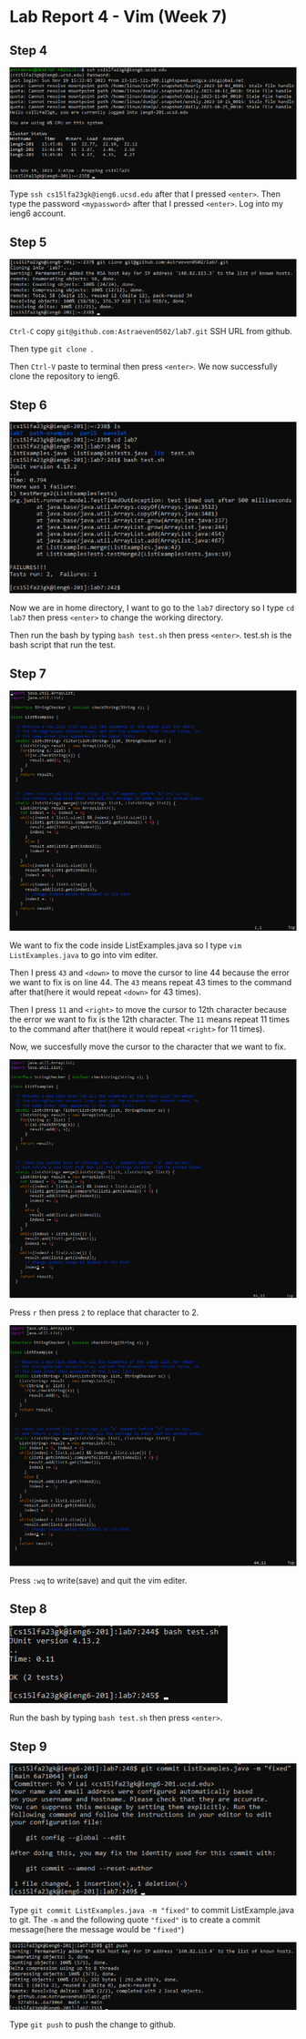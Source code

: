 # Lab Report 4 - Vim (Week 7)

**Step 4**
---

![Image](step4.png)

Type `ssh cs15lfa23gk@ieng6.ucsd.edu` after that I pressed `<enter>`. Then type the password `<mypassword>` after that I pressed `<enter>`. Log into my ieng6 account.


**Step 5**
---

![Image](step5.png)

`Ctrl-C` copy `git@github.com:Astraeven0502/lab7.git` SSH URL from github.

Then type `git clone `.

Then `Ctrl-V` paste to terminal then press `<enter>`. We now successfully clone the repository to ieng6.

**Step 6**
---

![Image](step6.png)

Now we are in home directory, I want to go to the `lab7` directory so I type `cd lab7` then press `<enter>` to change the working directory.

Then run the bash by typing `bash test.sh` then press `<enter>`. test.sh is the bash script that run the test.

**Step 7**
---

![Image](step7-1.png)

We want to fix the code inside ListExamples.java so I type `vim ListExamples.java` to go into vim editer.

Then I press `43` and `<down>` to move the cursor to line 44 because the error we want to fix is on line 44. The `43` means repeat 43 times to the command after that(here it would repeat `<down>` for 43 times).

Then I press `11` and `<right>` to move the cursor to 12th character because the error we want to fix is the 12th character. The `11` means repeat 11 times to the command after that(here it would repeat `<right>` for 11 times).

Now, we succesfully move the cursor to the character that we want to fix.

![Image](step7-2.png)

Press `r` then press `2` to replace that character to 2.

![Image](step7-3.png)

Press `:wq` to write(save) and quit the vim editer.

**Step 8**
---

![Image](step8.png)

Run the bash by typing `bash test.sh` then press `<enter>`.

**Step 9**
---

![Image](step9-1.png)

Type `git commit ListExamples.java -m "fixed"` to commit ListExample.java to git. The `-m` and the following quote `"fixed"` is to create a commit message(here the message would be `"fixed"`)

![Image](step9-2.png)

Type `git push` to push the change to github.
